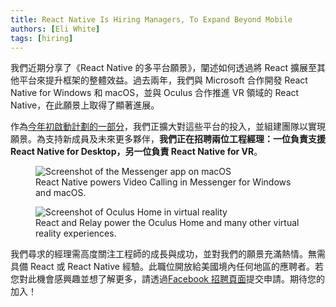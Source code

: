 ```yaml
---
title: React Native Is Hiring Managers, To Expand Beyond Mobile
authors: [Eli White]
tags: [hiring]
---
```


我們近期分享了《React Native 的多平台願景》，闡述如何透過將 React 擴展至其他平台來提升框架的整體效益。過去兩年，我們與 Microsoft 合作開發 React Native for Windows 和 macOS，並與 Oculus 合作推進 VR 領域的 React Native，在此願景上取得了顯著進展。

作為[今年初啟動計劃的一部分](https://reactnative.dev/blog/2021/08/19/h2-2021)，我們正擴大對這些平台的投入，並組建團隊以實現願景。為支持新成員及未來更多夥伴，**我們正在招聘兩位工程經理：一位負責支援 React Native for Desktop，另一位負責 React Native for VR**。

<!--truncate-->

<figure>
  <img src="/blog/assets/many-platform-vision-messenger-desktop.png" alt="Screenshot of the Messenger app on macOS" />
  <figcaption>
    React Native powers Video Calling in Messenger for Windows and macOS.
  </figcaption>
</figure>

<figure>
  <img src="/blog/assets/many-platform-vision-oculus-home.png" alt="Screenshot of Oculus Home in virtual reality" />
  <figcaption>
    React and Relay power the Oculus Home and many other virtual reality experiences.
  </figcaption>
</figure>

我們尋求的經理需高度關注工程師的成長與成功，並對我們的願景充滿熱情。無需具備 React 或 React Native 經驗。此職位開放給美國境內任何地區的應聘者。若您對此機會感興趣並想了解更多，請透過[Facebook 招聘頁面](https://www.facebook.com/careers/v2/jobs/438516437547870)提交申請。期待您的加入！